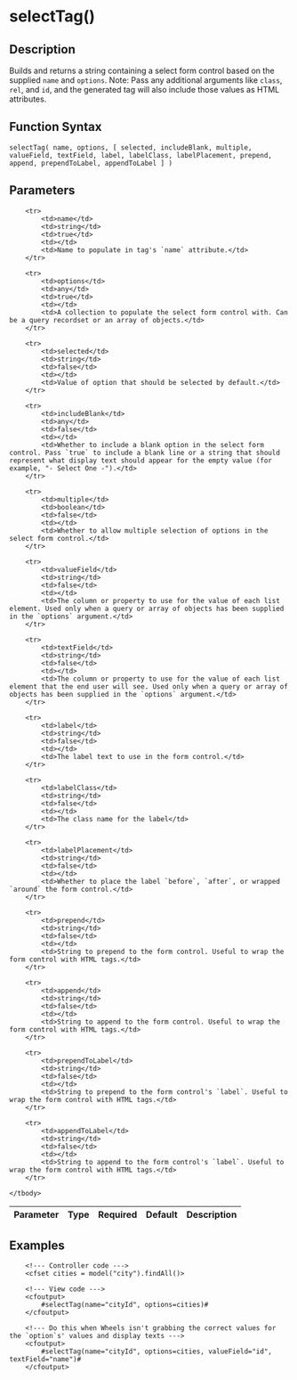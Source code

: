 # selectTag()

## Description
Builds and returns a string containing a select form control based on the supplied `name` and `options`. Note: Pass any additional arguments like `class`, `rel`, and `id`, and the generated tag will also include those values as HTML attributes.

## Function Syntax
	selectTag( name, options, [ selected, includeBlank, multiple, valueField, textField, label, labelClass, labelPlacement, prepend, append, prependToLabel, appendToLabel ] )


## Parameters
<table>
	<thead>
		<tr>
			<th>Parameter</th>
			<th>Type</th>
			<th>Required</th>
			<th>Default</th>
			<th>Description</th>
		</tr>
	</thead>
	<tbody>
		
		<tr>
			<td>name</td>
			<td>string</td>
			<td>true</td>
			<td></td>
			<td>Name to populate in tag's `name` attribute.</td>
		</tr>
		
		<tr>
			<td>options</td>
			<td>any</td>
			<td>true</td>
			<td></td>
			<td>A collection to populate the select form control with. Can be a query recordset or an array of objects.</td>
		</tr>
		
		<tr>
			<td>selected</td>
			<td>string</td>
			<td>false</td>
			<td></td>
			<td>Value of option that should be selected by default.</td>
		</tr>
		
		<tr>
			<td>includeBlank</td>
			<td>any</td>
			<td>false</td>
			<td></td>
			<td>Whether to include a blank option in the select form control. Pass `true` to include a blank line or a string that should represent what display text should appear for the empty value (for example, "- Select One -").</td>
		</tr>
		
		<tr>
			<td>multiple</td>
			<td>boolean</td>
			<td>false</td>
			<td></td>
			<td>Whether to allow multiple selection of options in the select form control.</td>
		</tr>
		
		<tr>
			<td>valueField</td>
			<td>string</td>
			<td>false</td>
			<td></td>
			<td>The column or property to use for the value of each list element. Used only when a query or array of objects has been supplied in the `options` argument.</td>
		</tr>
		
		<tr>
			<td>textField</td>
			<td>string</td>
			<td>false</td>
			<td></td>
			<td>The column or property to use for the value of each list element that the end user will see. Used only when a query or array of objects has been supplied in the `options` argument.</td>
		</tr>
		
		<tr>
			<td>label</td>
			<td>string</td>
			<td>false</td>
			<td></td>
			<td>The label text to use in the form control.</td>
		</tr>
		
		<tr>
			<td>labelClass</td>
			<td>string</td>
			<td>false</td>
			<td></td>
			<td>The class name for the label</td>
		</tr>
		
		<tr>
			<td>labelPlacement</td>
			<td>string</td>
			<td>false</td>
			<td></td>
			<td>Whether to place the label `before`, `after`, or wrapped `around` the form control.</td>
		</tr>
		
		<tr>
			<td>prepend</td>
			<td>string</td>
			<td>false</td>
			<td></td>
			<td>String to prepend to the form control. Useful to wrap the form control with HTML tags.</td>
		</tr>
		
		<tr>
			<td>append</td>
			<td>string</td>
			<td>false</td>
			<td></td>
			<td>String to append to the form control. Useful to wrap the form control with HTML tags.</td>
		</tr>
		
		<tr>
			<td>prependToLabel</td>
			<td>string</td>
			<td>false</td>
			<td></td>
			<td>String to prepend to the form control's `label`. Useful to wrap the form control with HTML tags.</td>
		</tr>
		
		<tr>
			<td>appendToLabel</td>
			<td>string</td>
			<td>false</td>
			<td></td>
			<td>String to append to the form control's `label`. Useful to wrap the form control with HTML tags.</td>
		</tr>
		
	</tbody>
</table>


## Examples
	
		<!--- Controller code --->
		<cfset cities = model("city").findAll()>

		<!--- View code --->
		<cfoutput>
		    #selectTag(name="cityId", options=cities)#
		</cfoutput>
		
		<!--- Do this when Wheels isn't grabbing the correct values for the `option`s' values and display texts --->
		<cfoutput>
			#selectTag(name="cityId", options=cities, valueField="id", textField="name")#
		</cfoutput>
